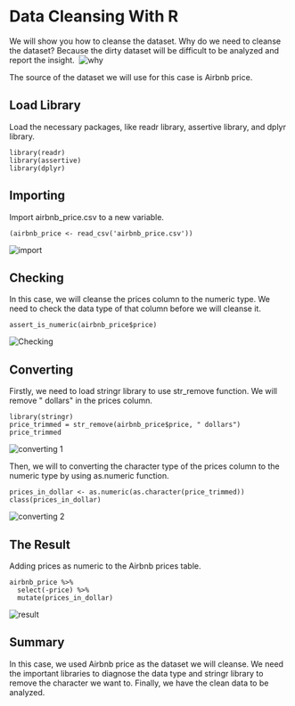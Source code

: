 # Data Cleansing With R

We will show you how to cleanse the dataset. Why do we need to cleanse the dataset? Because the dirty dataset will be difficult to be analyzed and report the insight. 
![why](https://user-images.githubusercontent.com/85482667/122724266-f6f6cd00-d29d-11eb-9efa-d3713207ee3a.PNG)

The source of the dataset we will use for this case is Airbnb price. 

## Load Library
Load the necessary packages, like readr library, assertive library, and dplyr library. 
````
library(readr)
library(assertive)
library(dplyr)
````

## Importing
Import airbnb_price.csv to a new variable.
````
(airbnb_price <- read_csv('airbnb_price.csv'))
````
![import](https://user-images.githubusercontent.com/85482667/122723549-4be61380-d29d-11eb-9976-607384b6f14d.PNG)


## Checking
In this case, we will cleanse the prices column to the numeric type. We need to check the data type of that column before we will cleanse it.
````
assert_is_numeric(airbnb_price$price)
````
![Checking](https://user-images.githubusercontent.com/85482667/122723913-a97a6000-d29d-11eb-9e43-30283a8d94f2.PNG)

## Converting
Firstly, we need to load stringr library to use str_remove function. We will remove " dollars" in the prices column.
````
library(stringr)
price_trimmed = str_remove(airbnb_price$price, " dollars")
price_trimmed
````
![converting 1](https://user-images.githubusercontent.com/85482667/122724020-c0b94d80-d29d-11eb-9c61-8f1edf35e315.PNG)

Then, we will to converting the character type of the prices column to the numeric type by using as.numeric function.
````
prices_in_dollar <- as.numeric(as.character(price_trimmed))
class(prices_in_dollar)
````
![converting 2](https://user-images.githubusercontent.com/85482667/122724110-d3338700-d29d-11eb-8cfc-e6ae6a780948.PNG)

## The Result
Adding prices as numeric to the Airbnb prices table.
````
airbnb_price %>% 
  select(-price) %>% 
  mutate(prices_in_dollar)
````
![result](https://user-images.githubusercontent.com/85482667/122724183-e47c9380-d29d-11eb-8b44-b3839b6cff81.PNG)

## Summary
In this case, we used Airbnb price as the dataset we will cleanse. We need the important libraries to diagnose the data type and stringr library to remove the character we want to. Finally, we have the clean data to be analyzed.
